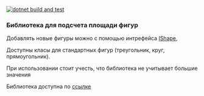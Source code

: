 [![dotnet build and test](https://github.com/ifelseelif/ShapeLib/actions/workflows/dotnet-test.yml/badge.svg)](https://github.com/ifelseelif/ShapeLib/actions/workflows/dotnet-test.yml)

### Библиотека для подсчета площади фигур

Добавлять новые фигуры можно с помощью интрефейса [IShape](./ShapeSquareLib/Shapes/IShape.cs),

Доступны класы для стандартных фигур (треугольник, круг, прямоугольник). 

При использовании стоит учесть, что библиотека не учитывает большие значения

Библиотека доступна по [ссылке](https://www.nuget.org/packages/ifelseelif.shape.lib/)